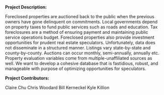 <strong>Project Description:</strong>

Foreclosed properties are auctioned back to the public when the previous owners have gone delinquent on commitments. Local governments depend on property taxes to fund public services such as roads and education. Tax foreclosures are a method of ensuring payment and maintaining public service operations budget. Foreclosed properties also provide investment opportunities for prudent real estate speculators. Unfortunately, data does not disseminate in a structured manner. Listings vary state-by-state and county-by-county. Auctions can occur monthly, semi-annually, annually etc. Property evaluation variables come from multiple-unaffiliated sources as well. We want to develop a cohesive database that is fastidious, robust, and manageable with purpose of optimizing opportunities for speculators.


<strong>Project Contributors:</strong>

Claire Chu
Chris Woodard
Bill Kerneckel
Kyle Killion
